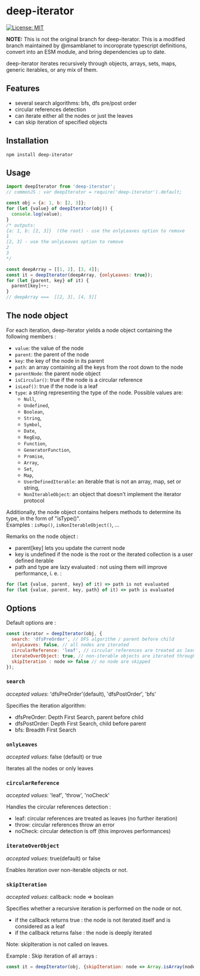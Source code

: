 # deep-iterator
[![License: MIT](https://img.shields.io/badge/License-MIT-blue.svg)](https://opensource.org/licenses/MIT)

**NOTE:** This is not the original branch for deep-iterator.  This is a modified branch maintained by @msamblanet to incoroprate typescript definitions, convert into an ESM module, and bring dependencies up to date.

deep-iterator iterates recursively through objects, arrays, sets, maps, generic iterables, or any mix of them.

## Features
- several search algorithms: bfs, dfs pre/post order
- circular references detection
- can iterate either all the nodes or just the leaves
- can skip iteration of specified objects

## Installation

```
npm install deep-iterator
```

## Usage

```js
import deepIterator from 'deep-iterator';
// commonJS : var deepIterator = require('deep-iterator').default;

const obj = {a: 1, b: [2, 3]};
for (let {value} of deepIterator(obj)) {
  console.log(value);
}
/* outputs:
{a: 1, b: [2, 3]}  (the root) - use the onlyLeaves option to remove
1
[2, 3] - use the onlyLeaves option to remove
2
3
*/

const deepArray = [[1, 2], [3, 4]];
const it = deepIterator(deepArray, {onlyLeaves: true});
for (let {parent, key} of it) {
  parent[key]++;
}
// deepArray ===  [[2, 3], [4, 5]]
```

## The node object

For each iteration, deep-iterator yields a node object containing the following members :
- `value`: the value of the node
- `parent`: the parent of the node
- `key`: the key of the node in its parent
- `path`: an array containing all the keys from the root down to the node
- `parentNode`: the parent node object
- `isCircular()`: true if the node is a circular reference
- `isLeaf()`: true if the node is a leaf
- `type`: a string representing the type of the node. Possible values are:
  - `Null`,
  - `Undefined`,
  - `Boolean`,
  - `String`,
  - `Symbol`,
  - `Date`,
  - `RegExp`,
  - `Function`,
  - `GeneratorFunction`,
  - `Promise`,
  - `Array`,
  - `Set`,
  - `Map`,
  - `UserDefinedIterable`: an iterable that is not an array, map, set or string,
  - `NonIterableObject`: an object that doesn't implement the iterator protocol

Additionally, the node object contains helpers methods to determine its type, in the form of
"isType()".  
Examples : `isMap()`, `isNonIterableObject()`, ...

Remarks on the node object :
- parent[key] lets you update the current node
- key is undefined if the node is the root or the iterated collection is a user defined iterable
- path and type are lazy evaluated : not using them will improve performance, i. e. :
```js
for (let {value, parent, key} of it) => path is not evaluated
for (let {value, parent, key, path} of it) => path is evaluated
```

## Options

Default options are :

```js
const iterator = deepIterator(obj, {
  search: 'dfsPreOrder', // DFS algorithm / parent before child
  onlyLeaves: false, // all nodes are iterated
  circularReference: 'leaf', // circular references are treated as leaves (not recursively iterated)
  iterateOverObject: true, // non-iterable objects are iterated through their properties
  skipIteration : node => false // no node are skipped
});
```

### `search`
*accepted values*: 'dfsPreOrder'(default), 'dfsPostOrder', 'bfs'

Specifies the iteration algorithm:
- dfsPreOrder: Depth First Search, parent before child
- dfsPostOrder: Depth First Search, child before parent
- bfs: Breadth First Search

### `onlyLeaves`
*accepted values*: false (default) or true

Iterates  all the nodes or only leaves

### `circularReference`
*accepted values*: 'leaf', 'throw', 'noCheck'

Handles the circular references detection :
- leaf: circular references are treated as leaves (no further iteration)
- throw: circular references throw an error
- noCheck: circular detection is off (this improves performances)

### `iterateOverObject`
*accepted values*: true(default) or false

Enables iteration over non-iterable objects or not.

### `skipIteration`
*accepted values*: callback: node => boolean

Specifies whether a recursive iteration is performed on the node or not.
- if the callback returns true : the node is not iterated itself and is considered as a leaf
- if the callback returns false : the node is deeply iterated

Note: skipIteration is not called on leaves.

Example : Skip iteration of all arrays :
```js
const it = deepIterator(obj, {skipIteration: node => Array.isArray(node.value)});
```
